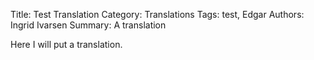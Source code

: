 Title: Test Translation
Category: Translations
Tags: test, Edgar
Authors: Ingrid Ivarsen
Summary: A translation



Here I will put a translation.